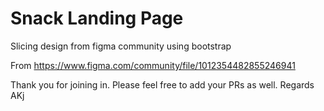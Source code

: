 # Snack Landing Page

Slicing design from figma community using bootstrap 
 
From
https://www.figma.com/community/file/1012354482855246941

Thank you for joining in. Please feel free to add your PRs as well.
Regards AKj
